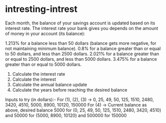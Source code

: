 # intresting-intrest
Each month, the balance of your savings account is updated based on its interest rate. The interest rate your bank gives you depends on the amount of money in your account (its balance):

1.213% for a balance less than 50 dollars (balance gets more negative, for not maintaining minimum balance).
0.8% for a balance greater than or equal to 50 dollars, and less than 2500 dollars.
2.021% for a balance greater than or equal to 2500 dollars, and less than 5000 dollars.
3.475% for a balance greater than or equal to 5000 dollars.

1. Calculate the interest rate
2. Calculate the interest
3. Calculate the annual balance update
4. Calculate the years before reaching the desired balance

Inputs to try (in dollars):-
For (1), (2), (3) -> 0, 25, 49, 50, 125, 1510, 2480, 3420, 4510, 5000, 8900, 10120, 150000
For (4) -> Current balance as above, desired balance 5000 for (0, 25, 49, 50, 125, 1510, 2480, 3420, 4510) and 50000 for (5000, 8900, 10120) and 500000 for 150000
